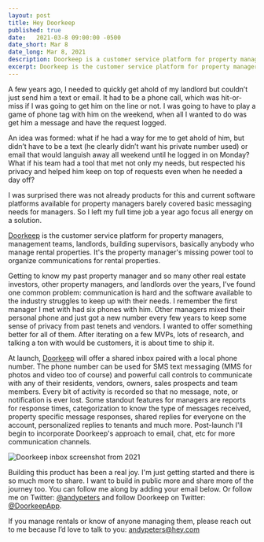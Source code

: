 ```yaml
---
layout: post
title: Hey Doorkeep
published: true
date:   2021-03-8 09:00:00 -0500
date_short: Mar 8
date_long: Mar 8, 2021
description: Doorkeep is a customer service platform for property managers.
excerpt: Doorkeep is the customer service platform for property managers, management teams, landlords, building supervisors, basically anybody who manage rental properties.  It's the property manager's missing power tool to organize communications for rental properties.
---
```


A few years ago, I needed to quickly get ahold of my landlord but couldn’t just send him a text or email. It had to be a phone call, which was hit-or-miss if I was going to get him on the line or not. I was going to have to play a game of phone tag with him on the weekend, when all I wanted to do was get him a message and have the request logged.

An idea was formed: what if he had a way for me to get ahold of him, but didn’t have to be a text (he clearly didn’t want his private number used) or email that would languish away all weekend until he logged in on Monday? What if his team had a tool that met not only my needs, but respected his privacy and helped him keep on top of requests even when he needed a day off?

I was surprised there was not already products for this and current software platforms available for property managers barely covered basic messaging needs for managers.  So I left my full time job a year ago focus all energy on a solution.

[Doorkeep](https://doorkeep.co) is the customer service platform for property managers, management teams, landlords, building supervisors, basically anybody who manage rental properties.  It's the property manager's missing power tool to organize communications for rental properties.

Getting to know my past property manager and so many other real estate investors, other property managers, and landlords over the years, I’ve found one common problem:  communication is hard and the software available to the industry struggles to keep up with their needs.  I remember the first manager I met with had six phones with him.  Other managers mixed their personal phone and just got a new number every few years to keep some sense of privacy from past tenets and vendors.  I wanted to offer something better for all of them.  After iterating on a few MVPs, lots of research, and talking a ton with would be customers, it is about time to ship it.

At launch, [Doorkeep](https://doorkeep.co) will offer a shared inbox paired with a local phone number.  The phone number can be used for SMS text messaging (MMS for photos and video too of course) and powerful call controls to communicate with any of their residents, vendors, owners, sales prospects and team members.  Every bit of activity is recorded so that no message, note, or notification is ever lost.  Some standout features for managers are reports for response times, categorization to know the type of messages received, property specific message responses, shared replies for everyone on the account, personalized replies to tenants and much more.  Post-launch I'll begin to incorporate Doorkeep's approach to email, chat, etc for more communication channels.

![Doorkeep inbox screenshot from 2021](/images/doorkeep/doorkeep-inbox-2021.png)

Building this product has been a real joy.  I'm just getting started and there is so much more to share.  I want to build in public more and share more of the journey too.  You can follow me along by adding your email below.  Or follow me on Twitter:  [@andypeters](https://twitter.com/andypeters) and follow Doorkeep on Twitter:  [@DoorkeepApp](https://twitter.com/DoorkeepApp).

If you manage rentals or know of anyone managing them, please reach out to me because I’d love to talk to you:  [andypeters@hey.com](mailto:andypeters@hey.com)